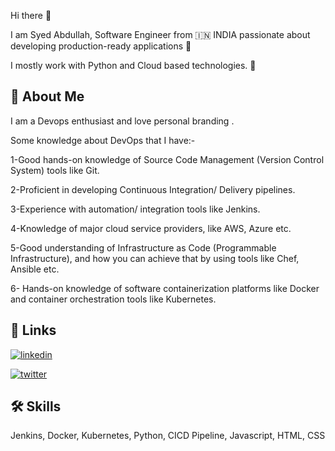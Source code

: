 
Hi there 👋

I am Syed Abdullah, Software Engineer from 🇮🇳 INDIA  passionate about developing production-ready applications 🎯

I mostly work with Python and Cloud based technologies. 🚀


## 🚀 About Me
I am a Devops enthusiast and love personal branding .



Some knowledge about DevOps that I have:- 

1-Good hands-on knowledge of Source Code Management (Version Control System) tools like Git.

2-Proficient in developing Continuous Integration/ Delivery pipelines.

3-Experience with automation/ integration tools like Jenkins.

4-Knowledge of major cloud service providers, like AWS, Azure etc.

5-Good understanding of Infrastructure as Code (Programmable Infrastructure), and how you can achieve that by using tools like Chef, Ansible etc.

6- Hands-on knowledge of software containerization platforms like Docker and container orchestration tools like Kubernetes.



## 🔗 Links

[![linkedin](https://img.shields.io/badge/linkedin-0A66C2?style=for-the-badge&logo=linkedin&logoColor=white)](https://www.linkedin.com/in/syedabdullah007) 

[![twitter](https://img.shields.io/badge/twitter-1DA1F2?style=for-the-badge&logo=twitter&logoColor=white)](https://twitter.com/in/syedabd0007)


## 🛠 Skills
Jenkins, Docker, Kubernetes, Python, CICD Pipeline, Javascript, HTML, CSS 

